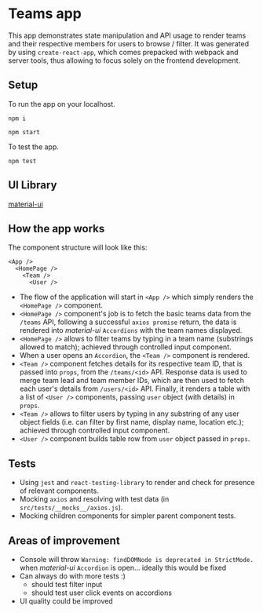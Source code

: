 # Teams app
This app demonstrates state manipulation and API usage to render teams and their respective members for users to browse / filter.
It was generated by using `create-react-app`, which comes prepacked with webpack and server tools, thus allowing to focus solely on the frontend development.

## Setup

To run the app on your localhost.

`npm i`

`npm start`

To test the app.

`npm test`

## UI Library
[material-ui](https://material-ui.com/)

## How the app works
The component structure will look like this:
```
<App />
  <HomePage />
    <Team />
      <User />
```

- The flow of the application will start in `<App />` which simply renders the `<HomePage />` component.
- `<HomePage />` component's job is to fetch the basic teams data from the `/teams` API, following a successful `axios promise` return, the data is rendered into *material-ui* `Accordions` with the team names displayed.
- `<HomePage />` allows to filter teams by typing in a team name (substrings allowed to match); achieved through controlled input component.
- When a user opens an `Accordion`, the `<Team />` component is rendered.
- `<Team />` component fetches details for its respective team ID, that is passed into `props`, from the `/teams/<id>` API. Response data is used to merge team lead and team member IDs, which are then used to fetch each user's details from `/users/<id>` API. Finally, it renders a table with a list of `<User />` components, passing `user` object (with details) in `props`.
- `<Team />` allows to filter users by typing in any substring of any user object fields (i.e. can filter by first name, display name, location etc.); achieved through controlled input component.
- `<User />` component builds table row from `user` object passed in `props`.

## Tests
- Using `jest` and `react-testing-library` to render and check for presence of relevant components.
- Mocking `axios` and resolving with test data (in `src/tests/__mocks__/axios.js`).
- Mocking children components for simpler parent component tests.

## Areas of improvement
- Console will throw `Warning: findDOMNode is deprecated in StrictMode.` when *material-ui* `Accordion` is open... ideally this would be fixed
- Can always do with more tests :)
  - should test filter input
  - should test user click events on accordions
- UI quality could be improved

